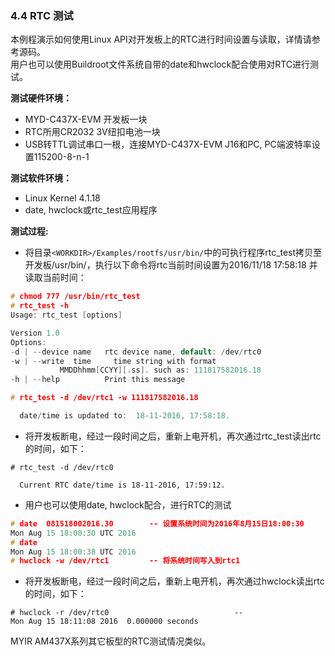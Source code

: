 ### 4.4 RTC 测试

本例程演示如何使用Linux API对开发板上的RTC进行时间设置与读取，详情请参考源码。  
用户也可以使用Buildroot文件系统自带的date和hwclock配合使用对RTC进行测试。

**测试硬件环境：**

* MYD-C437X-EVM 开发板一块  
* RTC所用CR2032 3V纽扣电池一块  
* USB转TTL调试串口一根，连接MYD-C437X-EVM J16和PC, PC端波特率设置115200-8-n-1

**测试软件环境：**

* Linux Kernel 4.1.18   
* date, hwclock或rtc\_test应用程序  

**测试过程:**

* 将目录`<WORKDIR>/Examples/rootfs/usr/bin/`中的可执行程序rtc\_test拷贝至开发板/usr/bin/，执行以下命令将rtc当前时间设置为2016/11/18  17:58:18 并读取当前时间：  

```c
# chmod 777 /usr/bin/rtc_test
# rtc_test -h 
Usage: rtc_test [options]

Version 1.0
Options:
-d | --device name   rtc device name, default: /dev/rtc0
-w | --write  time     time string with format 
           MMDDhhmm[CCYY][.ss]. such as: 111817582016.18 
-h | --help          Print this message

# rtc_test -d /dev/rtc1 -w 111817582016.18

  date/time is updated to:  18-11-2016, 17:58:18.
```

* 将开发板断电，经过一段时间之后，重新上电开机，再次通过rtc\_test读出rtc的时间，如下：  

```
# rtc_test -d /dev/rtc0

  Current RTC date/time is 18-11-2016, 17:59:12.
```

* 用户也可以使用date, hwclock配合，进行RTC的测试  

```c
# date  081518002016.30        -- 设置系统时间为2016年8月15日18:00:30
Mon Aug 15 18:00:30 UTC 2016
# date
Mon Aug 15 18:00:38 UTC 2016
# hwclock -w /dev/rtc1         -- 将系统时间写入到rtc1
```

* 将开发板断电，经过一段时间之后，重新上电开机，再次通过hwclock读出rtc的时间，如下：  

```
# hwclock -r /dev/rtc0                            -- 
Mon Aug 15 18:11:08 2016  0.000000 seconds
```

MYIR AM437X系列其它板型的RTC测试情况类似。

